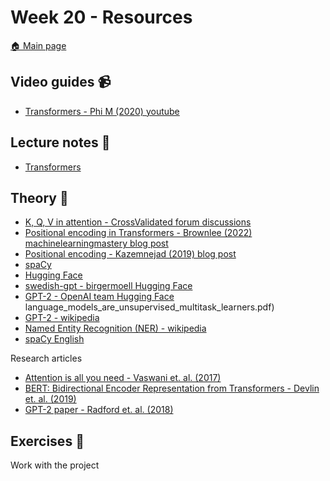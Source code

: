 # Week 20 - Resources

[:house: Main page](https://github.com/kokchun/Deep-learning-AI21)

## Video guides :video_camera:
- [Transformers - Phi M (2020) youtube](https://www.youtube.com/watch?v=4Bdc55j80l8)

## Lecture notes :book:
- [Transformers](https://github.com/kokchun/Deep-learning-AI21/blob/main/Lectures/Lec8-Transformers.ipynb)

## Theory :book:
- [K, Q, V in attention - CrossValidated forum discussions](https://stats.stackexchange.com/questions/421935/what-exactly-are-keys-queries-and-values-in-attention-mechanisms)
- [Positional encoding in Transformers - Brownlee (2022) machinelearningmastery blog post](https://machinelearningmastery.com/a-gentle-introduction-to-positional-encoding-in-transformer-models-part-1/)
- [Positional encoding - Kazemnejad (2019) blog post](https://kazemnejad.com/blog/transformer_architecture_positional_encoding/)
- [spaCy](https://spacy.io/usage/models)
- [Hugging Face](https://huggingface.co/)
- [swedish-gpt - birgermoell Hugging Face](https://huggingface.co/birgermoell/swedish-gpt?text=grattis+p%C3%A5+f%C3%B6delsedagen)
- [GPT-2 - OpenAI team Hugging Face](https://huggingface.co/gpt2)
language_models_are_unsupervised_multitask_learners.pdf)
- [GPT-2 - wikipedia](https://en.wikipedia.org/wiki/GPT-2)
- [Named Entity Recognition (NER) - wikipedia](https://en.wikipedia.org/wiki/Named-entity_recognition)
- [spaCy English](https://spacy.io/models/en)

Research articles
- [Attention is all you need - Vaswani et. al. (2017)](https://arxiv.org/pdf/1706.03762.pdf)
- [BERT: Bidirectional Encoder Representation from Transformers - Devlin et. al. (2019)](https://arxiv.org/pdf/1810.04805.pdf)
- [GPT-2 paper - Radford et. al. (2018)](https://d4mucfpksywv.cloudfront.net/better-language-models/)

## Exercises :running:
Work with the project
